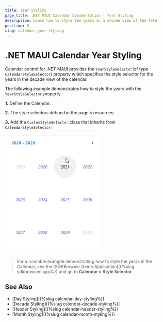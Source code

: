 ```yaml
---
title: Year Styling
page_title: .NET MAUI Calendar Documentation - Year Styling
description: Learn how to style the years in a decade view of the Telerik .NET MAUI Calendar control.
position: 5
slug: calendar-year-styling
---
```


# .NET MAUI Calendar Year Styling

Calendar control for .NET MAUI provides the `YearStyleSelector`(of type `CalendarStyleSelector`) property which specifies the style selector for the years in the decade view of the calendar.

The following example demonstrates how to style the years with the `YearStyleSelector` property:

**1.** Define the Calendar:

<snippet id='calendar-styleselectors-yearstyleselector-usage'/>

**2.** The style selectors defined in the page's resources:

<snippet id='calendar-styleselectors-yearstyleselector-definition'/>

**3.** Add the `CustomStyleSelector` class that inherits from `CalendarStyleSelector`:

<snippet id='calendar-styleselectors-custom-calendarstyleselector'/>

![.NET MAUI Calendar Year Style Selector](images/calendar-yearstyle-selector.png)

>For a runnable example demonstrating how to style the years in the Calendar, see the [SDKBrowser Demo Application]({%slug sdkbrowser-app%}) and go to **Calendar > Style Selector**.

## See Also

- [Day Styling]({%slug calendar-day-styling%})
- [Decade Styling]({%slug calendar-decade-styling%})
- [Header Styling]({%slug calendar-header-styling%}) 
- [Month Styling]({%slug calendar-month-styling%})
